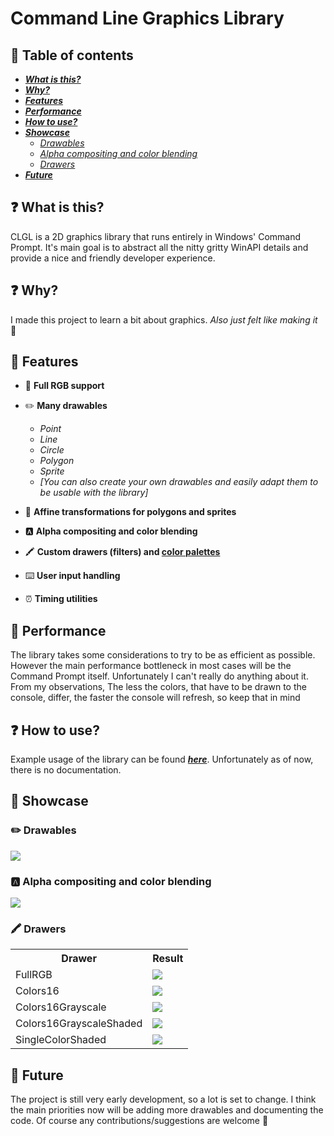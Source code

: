 # Command Line Graphics Library

## 📃 Table of contents

- ***[What is this?](##❓-What-is-this?)***
- ***[Why?](##❓-Why?)***
- ***[Features](##🤩-Features)***
- ***[Performance](##💪-Performance)***
- ***[How to use?](##❓-How-to-use?)***
- ***[Showcase](##🌟Showcase)***
    - *[Drawables](###✏️-Drawables)*
    - *[Alpha compositing and color blending](###🅰️-Alpha-compositing-and-color-blending)*
    - *[Drawers](###🖍️-Drawers)*
- ***[Future](##🤖-Future)***

## ❓ What is this?

CLGL is a 2D graphics library that runs entirely in Windows' Command Prompt. It's main goal is to abstract all the nitty gritty WinAPI details and provide a nice and friendly developer experience.

## ❓ Why?

I made this project to learn a bit about graphics. *Also just felt like making it* 💅

## 🤩 Features

* 🌈 **Full RGB support**

* ✏️ **Many drawables**

    - *Point*
    - *Line*
    - *Circle*
    - *Polygon*
    - *Sprite*
    - *[You can also create your own drawables and easily adapt them to be usable with the library]*

* 🔄️ **Affine transformations for polygons and sprites**

* 🅰️ **Alpha compositing and color blending**

* 🖍️ **Custom drawers (filters) and [color palettes](tools/color_mappings_creator/README.md)**

* ⌨️ **User input handling**

* ⏰ **Timing utilities**

## 💪 Performance

The library takes some considerations to try to be as efficient as possible. However the main performance bottleneck in most cases will be the Command Prompt itself. Unfortunately I can't really do anything about it. From my observations, The less the colors, that have to be drawn to the console, differ, the faster the console will refresh, so keep that in mind

## ❓ How to use?

Example usage of the library can be found ***[here](clgl/examples)***. Unfortunately as of now, there is no documentation.

## 🌟 Showcase

### ✏️ Drawables
![](misc/drawables.gif)

### 🅰️ Alpha compositing and color blending
![](misc/color_blending.gif)

### 🖍️ Drawers

<table style="width: 100%; align: center;">
  <tr>
    <th>Drawer</th>
    <th>Result</th>
  </tr>
  <tr>
    <td>FullRGB</td>
    <td><img src="misc/full_rgb.png"></td>
  </tr>
  <tr>
    <td>Colors16</td>
    <td><img src="misc/16_colors.png"></td>
  </tr>
  <tr>
    <td>Colors16Grayscale</td>
    <td><img src="misc/16_colors_grayscale.png"></td>
  </tr>
  <tr>
    <td>Colors16GrayscaleShaded</td>
    <td><img src="misc/16_colors_grayscale_shaded.png"></td>
  </tr>
  <tr>
    <td>SingleColorShaded</td>
    <td><img src="misc/single_color_shaded.png"></td>
  </tr>
</table>

## 🤖 Future

The project is still very early development, so a lot is set to change. I think the main priorities now will be adding more drawables and documenting the code. Of course any contributions/suggestions are welcome 🥰